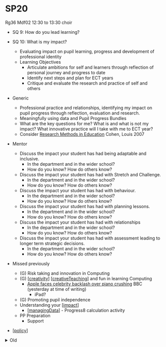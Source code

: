 SP20
====

Rg36
Mdf02 12:30 to 13:30 choir

* SQ 9: How do you lead learning?
* SQ 10: What is my impact?
    * Evaluating impact on pupil learning, progress and development of professional identity
    * Learning Objectives
        * Articulate ambitions for self and learners through reflection of personal journey and progress to date 
        * Identify next steps and plan for ECT years  
        * Critique and evaluate the research and practice of self and others

* Generic
    * Professional practice and relationships, identifying my impact on pupil progress through reflection, evaluation and research. 
    * Meaningfully using data and Pupil Progress Bundles
    * What are the key questions for me? What is and what is not my impact? What innovative practice will I take with me to ECT year?
    * Consider [Research Methods in Education](https://www.vlebooks.com/Product/Index/57882) Cohen, Louis 2007
* Mentor
    * Discuss the impact your student has had being adaptable and inclusive.
        * In the department and in the wider school?
        * How do you know? How do others know?
    * Discuss the impact your student has had with Stretch and Challenge.
        * In the department and in the wider school?
        * How do you know? How do others know?
    * Discuss the impact your student has had with behaviour.
        * In the department and in the wider school?
        * How do you know? How do others know?
    * Discuss the impact your student has had with planning lessons.
        * In the department and in the wider school?
        * How do you know? How do others know?
    * Discuss the impact your student has had with relationships
        * In the department and in the wider school?
        * How do you know? How do others know?
    * Discuss the impact your student has had with assessment leading to longer term strategic decisions. 
        * In the department and in the wider school?
        * How do you know? How do others know?
* Missed previously
    * (G) Risk taking and innovation in Computing
    * (G) [[creativity]] [[creativeTeaching]] and fun in learning Computing
        * [Apple faces celebrity backlash over piano crushing](https://www.bbc.co.uk/news/articles/cld0rxlqgggo) BBC (yesterday at time of writing)
            * iPad?
    * (G) Promoting pupil independence
    * Understanding your [[impact]]
        * [[managingData]] - Progress8 calculation activity
    * PP Preparation
        * Support


* [[policy]]


<details>
<summary>Old</summary>

Old
===

Overview
--------

* Policy (1 hour)
* Ofsted: Research Review Computing (1 hour)
* Lesson Impact (1 hour)
* Memo to next years cohort (1 hour)


* [[policy]]

Ofsted: Research Review Computing (1 hour)
---------------------------------

* [Ofsted: Research Review Computing](https://www.gov.uk/government/publications/research-review-series-computing/research-review-series-computing) May 2022
    * My highlights [ofstedComputing](./ofstedComputing.md)

TASK: Divide and conquer? Take a segment
1. Consider the Impact of this nationally
2. Consider the Impact of this in your teaching for your ECT year
    * Action points?


Lesson Impact
-------------

* Think about the range of lessons you have delivered this year.
* Pick a total of two lessons/topics that you think would be interesting to talk/mention/discuss with the rest of the group.
* Don't spend time preparing anything formal, but I do want you to think about taking the projector for a few mins to talk about your lesson/topic.
* For each topic we can discuss between us the possible impact our lesson/topic might have had and what we might do in future to evidence/expand that impact.

</details>

[//begin]: # "Autogenerated link references for markdown compatibility"
[creativity]: creativity.md "Creativity"
[creativeTeaching]: creativeTeaching.md "Creative Teaching (1 hour)"
[impact]: impact.md "Impact"
[managingData]: managingData.md "Managing Data"
[policy]: policy.md "policy"
[//end]: # "Autogenerated link references"